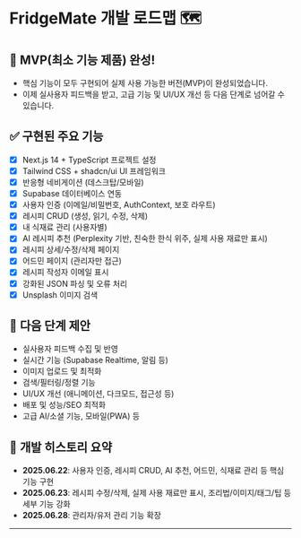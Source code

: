 # FridgeMate 개발 로드맵 🗺️

## 🎉 MVP(최소 기능 제품) 완성!

- 핵심 기능이 모두 구현되어 실제 사용 가능한 버전(MVP)이 완성되었습니다.
- 이제 실사용자 피드백을 받고, 고급 기능 및 UI/UX 개선 등 다음 단계로 넘어갈 수 있습니다.

## ✅ 구현된 주요 기능

- [x] Next.js 14 + TypeScript 프로젝트 설정
- [x] Tailwind CSS + shadcn/ui UI 프레임워크
- [x] 반응형 네비게이션 (데스크탑/모바일)
- [x] Supabase 데이터베이스 연동
- [x] 사용자 인증 (이메일/비밀번호, AuthContext, 보호 라우트)
- [x] 레시피 CRUD (생성, 읽기, 수정, 삭제)
- [x] 내 식재료 관리 (사용자별)
- [x] AI 레시피 추천 (Perplexity 기반, 친숙한 한식 위주, 실제 사용 재료만 표시)
- [x] 레시피 상세/수정/삭제 페이지
- [x] 어드민 페이지 (관리자만 접근)
- [x] 레시피 작성자 이메일 표시
- [x] 강화된 JSON 파싱 및 오류 처리
- [x] Unsplash 이미지 검색

## 🏁 다음 단계 제안

- 실사용자 피드백 수집 및 반영
- 실시간 기능 (Supabase Realtime, 알림 등)
- 이미지 업로드 및 최적화
- 검색/필터링/정렬 기능
- UI/UX 개선 (애니메이션, 다크모드, 접근성 등)
- 배포 및 성능/SEO 최적화
- 고급 AI/소셜 기능, 모바일(PWA) 등

## 📝 개발 히스토리 요약

- **2025.06.22**: 사용자 인증, 레시피 CRUD, AI 추천, 어드민, 식재료 관리 등 핵심 기능 구현
- **2025.06.23**: 레시피 수정/삭제, 실제 사용 재료만 표시, 조리법/이미지/태그/팁 등 세부 기능 강화
- **2025.06.28**: 관리자/유저 관리 기능 확장

---
